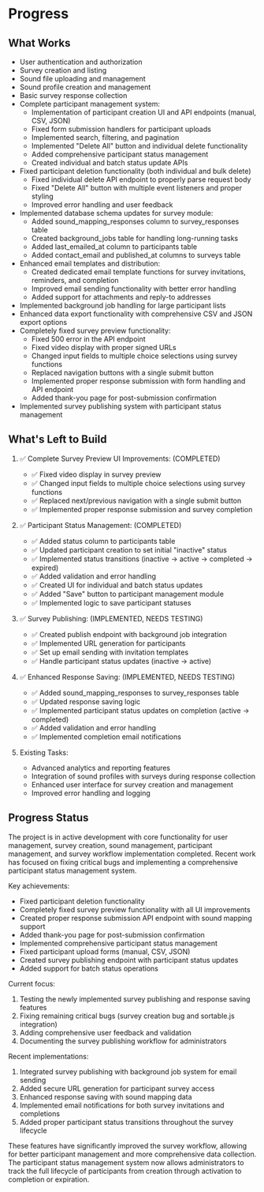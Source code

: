 # Progress

## What Works

- User authentication and authorization
- Survey creation and listing
- Sound file uploading and management
- Sound profile creation and management
- Basic survey response collection
- Complete participant management system:
  - Implementation of participant creation UI and API endpoints (manual, CSV, JSON)
  - Fixed form submission handlers for participant uploads
  - Implemented search, filtering, and pagination
  - Implemented "Delete All" button and individual delete functionality
  - Added comprehensive participant status management
  - Created individual and batch status update APIs
- Fixed participant deletion functionality (both individual and bulk delete)
  - Fixed individual delete API endpoint to properly parse request body
  - Fixed "Delete All" button with multiple event listeners and proper styling
  - Improved error handling and user feedback
- Implemented database schema updates for survey module:
  - Added sound_mapping_responses column to survey_responses table
  - Created background_jobs table for handling long-running tasks
  - Added last_emailed_at column to participants table
  - Added contact_email and published_at columns to surveys table
- Enhanced email templates and distribution:
  - Created dedicated email template functions for survey invitations, reminders, and completion
  - Improved email sending functionality with better error handling
  - Added support for attachments and reply-to addresses
- Implemented background job handling for large participant lists
- Enhanced data export functionality with comprehensive CSV and JSON export options
- Completely fixed survey preview functionality:
  - Fixed 500 error in the API endpoint
  - Fixed video display with proper signed URLs
  - Changed input fields to multiple choice selections using survey functions
  - Replaced navigation buttons with a single submit button
  - Implemented proper response submission with form handling and API endpoint
  - Added thank-you page for post-submission confirmation
- Implemented survey publishing system with participant status management

## What's Left to Build

1. ✅ Complete Survey Preview UI Improvements: (COMPLETED)
   - ✅ Fixed video display in survey preview
   - ✅ Changed input fields to multiple choice selections using survey functions
   - ✅ Replaced next/previous navigation with a single submit button
   - ✅ Implemented proper response submission and survey completion

2. ✅ Participant Status Management: (COMPLETED)
   - ✅ Added status column to participants table
   - ✅ Updated participant creation to set initial "inactive" status
   - ✅ Implemented status transitions (inactive -> active -> completed -> expired)
   - ✅ Added validation and error handling
   - ✅ Created UI for individual and batch status updates
   - ✅ Added "Save" button to participant management module
   - ✅ Implemented logic to save participant statuses

3. ✅ Survey Publishing: (IMPLEMENTED, NEEDS TESTING)
   - ✅ Created publish endpoint with background job integration
   - ✅ Implemented URL generation for participants
   - ✅ Set up email sending with invitation templates
   - ✅ Handle participant status updates (inactive → active)

4. ✅ Enhanced Response Saving: (IMPLEMENTED, NEEDS TESTING)
   - ✅ Added sound_mapping_responses to survey_responses table
   - ✅ Updated response saving logic
   - ✅ Implemented participant status updates on completion (active → completed)
   - ✅ Added validation and error handling
   - ✅ Implemented completion email notifications

5. Existing Tasks:
   - Advanced analytics and reporting features
   - Integration of sound profiles with surveys during response collection
   - Enhanced user interface for survey creation and management
   - Improved error handling and logging

## Progress Status

The project is in active development with core functionality for user management, survey creation, sound management, participant management, and survey workflow implementation completed. Recent work has focused on fixing critical bugs and implementing a comprehensive participant status management system.

Key achievements:
- Fixed participant deletion functionality
- Completely fixed survey preview functionality with all UI improvements
- Created proper response submission API endpoint with sound mapping support
- Added thank-you page for post-submission confirmation
- Implemented comprehensive participant status management
- Fixed participant upload forms (manual, CSV, JSON)
- Created survey publishing endpoint with participant status updates
- Added support for batch status operations

Current focus:
1. Testing the newly implemented survey publishing and response saving features
2. Fixing remaining critical bugs (survey creation bug and sortable.js integration)
3. Adding comprehensive user feedback and validation
4. Documenting the survey publishing workflow for administrators

Recent implementations:
1. Integrated survey publishing with background job system for email sending
2. Added secure URL generation for participant survey access
3. Enhanced response saving with sound mapping data
4. Implemented email notifications for both survey invitations and completions
5. Added proper participant status transitions throughout the survey lifecycle

These features have significantly improved the survey workflow, allowing for better participant management and more comprehensive data collection. The participant status management system now allows administrators to track the full lifecycle of participants from creation through activation to completion or expiration.